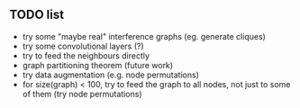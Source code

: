 ## TODO list

- try some "maybe real" interference graphs (eg. generate cliques)
- try some convolutional layers (?)
- try to feed the neighbours directly
- graph partitioning theorem (future work)
- try data augmentation (e.g. node permutations)
- for size(graph) < 100, try to feed the graph to all nodes, not just to some of them (try node permutations)